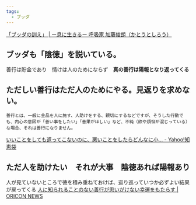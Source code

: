 ```yaml
---
tags:
  - ブッダ
---
```

[「ブッダの訓え」 | ー息に生きるー 呼吸家 加藤俊朗（かとうとしろう）](https://katotoshiro.com/lucky/%E3%80%8C%E3%83%96%E3%83%83%E3%83%80%E3%81%AE%E8%A8%93%E3%81%88%E3%80%8D-379/)

## ブッダも「陰徳」を説いている。

善行は貯金であり　情けは人のためにならず　**真の善行は陽報となり返ってくる**



## ただしい善行はただ人のためにやる。見返りを求めない。

```
善行とは、一般に金品を人に施す、人助けをする、親切にするなどですが、そうした行動でも、内心の意図が「善い事をしたい」「善果がほしい」など、不純（欲や煩悩が混じっている）な場合、それは善行になりません。
```
[いいことをしても返ってこないのに、悪いことをしたらどんなに小... - Yahoo!知恵袋](https://detail.chiebukuro.yahoo.co.jp/qa/question_detail/q10256231540)
## ただ人を助けたい　それが大事　陰徳あれば陽報あり

人が見ていないところで徳を積み重ねておけば、巡り巡っていつか必ずよい結果が戻ってくる
[人に知られることのない善行が思いがけない幸運をもたらす | ORICON NEWS](https://www.oricon.co.jp/article/286214/)


